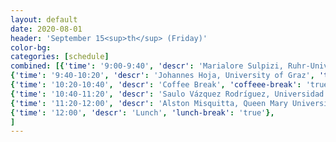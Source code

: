 ```yaml
---
layout: default
date: 2020-08-01
header: 'September 15<sup>th</sup> (Friday)'
color-bg: 
categories: [schedule]
combined: [{'time': '9:00-9:40', 'descr': 'Marialore Sulpizi, Ruhr-Universitat Bochum' , 'session': 'Session 5: Applications to realistic systems', 'talk': 'true'},
{'time': '9:40-10:20', 'descr': 'Johannes Hoja, University of Graz', 'talk': 'true'},
{'time': '10:20-10:40', 'descr': 'Coffee Break', 'coffeee-break': 'true'},
{'time': '10:40-11:20', 'descr': 'Saulo Vázquez Rodríguez, Universidad de Santiago de Compostela', 'session': 'Session 6: Semi-empirical methods', 'talk': 'true'},
{'time': '11:20-12:00', 'descr': 'Alston Misquitta, Queen Mary University of London', 'talk': 'true'},
{'time': '12:00', 'descr': 'Lunch', 'lunch-break': 'true'},
]
---
```

